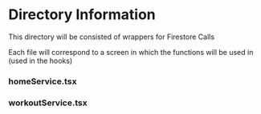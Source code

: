 # Directory Information

This directory will be consisted of wrappers for Firestore Calls

Each file will correspond to a screen in which the functions will be used in (used in the hooks)

### homeService.tsx

### workoutService.tsx